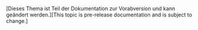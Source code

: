 <span data-ttu-id="c2c38-101">[Dieses Thema ist Teil der Dokumentation zur Vorabversion und kann geändert werden.]</span><span class="sxs-lookup"><span data-stu-id="c2c38-101">[This topic is pre-release documentation and is subject to change.]</span></span>